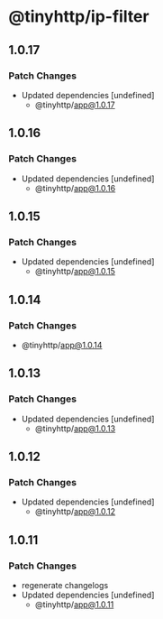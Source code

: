 # @tinyhttp/ip-filter

## 1.0.17

### Patch Changes

- Updated dependencies [undefined]
  - @tinyhttp/app@1.0.17

## 1.0.16

### Patch Changes

- Updated dependencies [undefined]
  - @tinyhttp/app@1.0.16

## 1.0.15

### Patch Changes

- Updated dependencies [undefined]
  - @tinyhttp/app@1.0.15

## 1.0.14

### Patch Changes

- @tinyhttp/app@1.0.14

## 1.0.13

### Patch Changes

- Updated dependencies [undefined]
  - @tinyhttp/app@1.0.13

## 1.0.12

### Patch Changes

- Updated dependencies [undefined]
  - @tinyhttp/app@1.0.12

## 1.0.11

### Patch Changes

- regenerate changelogs
- Updated dependencies [undefined]
  - @tinyhttp/app@1.0.11
